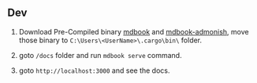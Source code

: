 ## Dev

1. Download Pre-Compiled binary [mdbook](https://github.com/rust-lang/mdBook/releases) and [mdbook-admonish](https://github.com/tommilligan/mdbook-admonish/releases), move those binary to `C:\Users\<UserName>\.cargo\bin\` folder.

2. goto `/docs` folder and run `mdbook serve` command.
3. goto `http://localhost:3000` and see the docs.